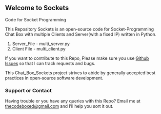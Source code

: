 ## Welcome to Sockets

Code for Socket Programming

This Repository Sockets is an open-source code for Socket-Programming Chat Box with multiple Clients and Server(with a fixed IP) written in Python.
1. Server_File - multi_server.py
2. Client File - multi_client.py

If you want to contribute to this Repo, Please make sure you use [Github Issues](https://github.com/Mahanotrahul/Sockets/issues) so that I can track requests and bugs.

This Chat_Box_Sockets project strives to abide by generally accepted best practices in open-source software development.








### Support or Contact

Having trouble or you have any queries with this Repo? 
Email me at [thecodeboxed@gmail.com](mailto:thecodeboxed@gmail.com) and I’ll help you sort it out.
